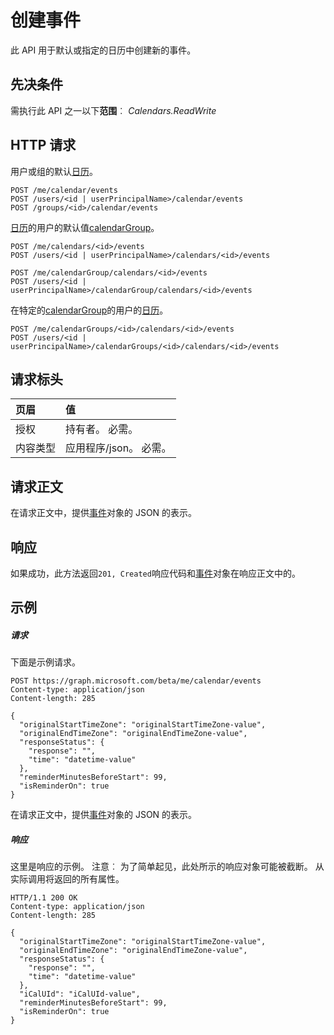 # <a name="create-event"></a>创建事件

此 API 用于默认或指定的日历中创建新的事件。
## <a name="prerequisites"></a>先决条件
需执行此 API 之一以下**范围**︰ *Calendars.ReadWrite*
## <a name="http-request"></a>HTTP 请求
<!-- { "blockType": "ignored" } -->
用户或组的默认[日历](../resources/calendar.md)。
```http
POST /me/calendar/events
POST /users/<id | userPrincipalName>/calendar/events
POST /groups/<id>/calendar/events
```
[日历](../resources/calendar.md)的用户的默认值[calendarGroup](../resources/calendargroup.md)。
```http
POST /me/calendars/<id>/events
POST /users/<id | userPrincipalName>/calendars/<id>/events

POST /me/calendarGroup/calendars/<id>/events
POST /users/<id | userPrincipalName>/calendarGroup/calendars/<id>/events
```
在特定的[calendarGroup](../resources/calendargroup.md)的用户的[日历](../resources/calendar.md)。
```http
POST /me/calendarGroups/<id>/calendars/<id>/events
POST /users/<id | userPrincipalName>/calendarGroups/<id>/calendars/<id>/events
```
## <a name="request-headers"></a>请求标头
| 页眉       | 值 |
|:---------------|:--------|
| 授权  | 持有者<token>。 必需。  |
| 内容类型  | 应用程序/json。 必需。  |

## <a name="request-body"></a>请求正文
在请求正文中，提供[事件](../resources/event.md)对象的 JSON 的表示。


## <a name="response"></a>响应
如果成功，此方法返回`201, Created`响应代码和[事件](../resources/event.md)对象在响应正文中的。

## <a name="example"></a>示例
##### <a name="request"></a>请求
下面是示例请求。
<!-- {
  "blockType": "request",
  "name": "create_event_from_calendar"
}-->
```http
POST https://graph.microsoft.com/beta/me/calendar/events
Content-type: application/json
Content-length: 285

{
  "originalStartTimeZone": "originalStartTimeZone-value",
  "originalEndTimeZone": "originalEndTimeZone-value",
  "responseStatus": {
    "response": "",
    "time": "datetime-value"
  },
  "reminderMinutesBeforeStart": 99,
  "isReminderOn": true
}
```
在请求正文中，提供[事件](../resources/event.md)对象的 JSON 的表示。
##### <a name="response"></a>响应
这里是响应的示例。 注意︰ 为了简单起见，此处所示的响应对象可能被截断。 从实际调用将返回的所有属性。
<!-- {
  "blockType": "response",
  "truncated": true,
  "@odata.type": "microsoft.graph.event"
} -->
```http
HTTP/1.1 200 OK
Content-type: application/json
Content-length: 285

{
  "originalStartTimeZone": "originalStartTimeZone-value",
  "originalEndTimeZone": "originalEndTimeZone-value",
  "responseStatus": {
    "response": "",
    "time": "datetime-value"
  },
  "iCalUId": "iCalUId-value",
  "reminderMinutesBeforeStart": 99,
  "isReminderOn": true
}
```

<!-- uuid: 8fcb5dbc-d5aa-4681-8e31-b001d5168d79
2015-10-25 14:57:30 UTC -->
<!-- {
  "type": "#page.annotation",
  "description": "Create Event",
  "keywords": "",
  "section": "documentation",
  "tocPath": ""
}-->
